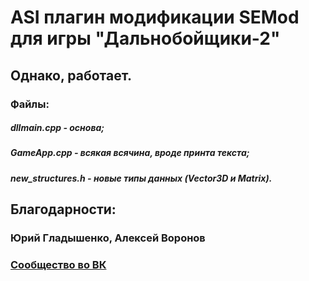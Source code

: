# ASI плагин модификации SEMod для игры "Дальнобойщики-2"
## Однако, работает.

### Файлы:
##### dllmain.cpp - основа;
##### GameApp.cpp - всякая всячина, вроде принта текста;

##### new_structures.h - новые типы данных (Vector3D и Matrix).

## Благодарности:
### Юрий Гладышенко, Алексей Воронов

### [Сообщество во ВК](https://vk.com/rnr_mods)
